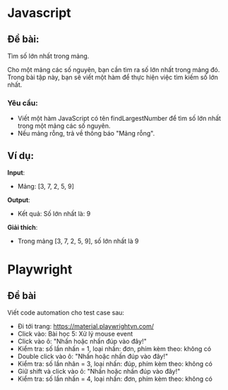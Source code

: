 # Javascript
## Đề bài:
Tìm số lớn nhất trong mảng.

Cho một mảng các số nguyên, bạn cần tìm ra số lớn nhất trong mảng đó. Trong bài tập này, bạn sẽ viết một hàm để thực hiện việc tìm kiếm số lớn nhất.

### Yêu cầu:
- Viết một hàm JavaScript có tên findLargestNumber để tìm số lớn nhất trong một mảng các số nguyên.
- Nếu mảng rỗng, trả về thông báo "Mảng rỗng".

## Ví dụ:
**Input**: 
- Mảng: [3, 7, 2, 5, 9]

**Output**: 
- Kết quả: Số lớn nhất là: 9

**Giải thích**:
- Trong mảng [3, 7, 2, 5, 9], số lớn nhất là 9

# Playwright
## Đề bài
Viết code automation cho test case sau:
- Đi tới trang: https://material.playwrightvn.com/
- Click vào: Bài học 5: Xử lý mouse event
- Click vào ô: "Nhấn hoặc nhấn đúp vào đây!"
- Kiểm tra: số lần nhấn = 1, loại nhấn: đơn, phím kèm theo: không có
- Double click vào ô: "Nhấn hoặc nhấn đúp vào đây!"
- Kiểm tra: số lần nhân = 3, loại nhấn: đúp, phím kèm theo: không có
- Giữ shift và click vào ô: "Nhấn hoặc nhấn đúp vào đây!"
- Kiểm tra: số lần nhấn = 4, loại nhấn: đơn, phím kèm theo: không có